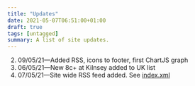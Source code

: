 ```yaml
---
title: "Updates"
date: 2021-05-07T06:51:00+01:00
draft: true
tags: [untagged]
summary: A list of site updates.
---
```



2. 09/05/21&mdash;Added RSS, icons to footer, first ChartJS graph
3. 06/05/21&mdash;New 8c+ at Kilnsey added to UK list
4. 07/05/21&mdash;Site wide RSS feed added. See [index.xml](/index.xml/)

